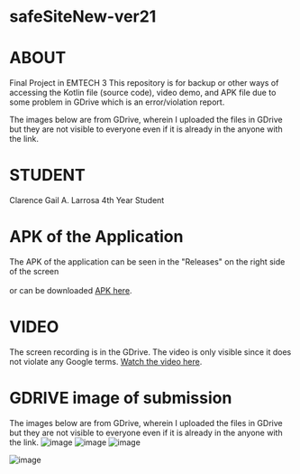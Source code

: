 # safeSiteNew-ver21

# ABOUT
Final Project in EMTECH 3
This repository is for backup or other ways of accessing the Kotlin file (source code), video demo, and APK file due to some problem in GDrive which is an error/violation report.

The images below are from GDrive, wherein I uploaded the files in GDrive but they are not visible to everyone even if it is already in the anyone with the link. 

# STUDENT
Clarence Gail A. Larrosa
4th Year Student

# APK of the Application
The APK of the application can be seen in the "Releases" on the right side of the screen <br>  
or can be downloaded [APK here](https://github.com/clarencelarrosa/safeSiteNew-ver21/releases/tag/apk).

# VIDEO 
The screen recording is in the GDrive.
The video is only visible since it does not violate any Google terms.
[Watch the video here](https://drive.google.com/file/d/1LOlBFl8DJtulNu3hfE_4W3sIq92WEmpf/view?usp=sharing).



# GDRIVE image of submission
The images below are from GDrive, wherein I uploaded the files in GDrive but they are not visible to everyone even if it is already in the anyone with the link. 
![image](https://github.com/clarencelarrosa/safeSiteNew-ver21/assets/89871460/2e72a1d9-4362-42fb-bd9d-64c54b143cf1)
![image](https://github.com/clarencelarrosa/safeSiteNew-ver21/assets/89871460/c668e07c-64aa-461a-9c10-628c6f705aa6)
![image](https://github.com/clarencelarrosa/safeSiteNew-ver21/assets/89871460/2660a761-9fd7-44ca-8c54-e1c301c4d174)

![image](https://github.com/clarencelarrosa/safeSiteNew-ver21/assets/89871460/9f428f05-0e9d-44e7-9f37-3ff991216680)



